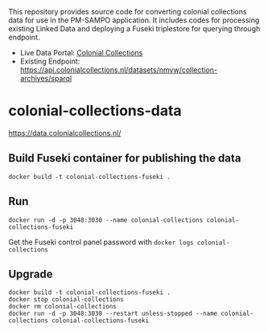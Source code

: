 This repository provides source code for converting colonial collections data for use in the PM-SAMPO application. It includes codes for processing existing Linked Data and deploying a Fuseki triplestore for querying through endpoint.

- Live Data Portal: [Colonial Collections](https://data.colonialcollections.nl/)
- Existing Endpoint: https://api.colonialcollections.nl/datasets/nmvw/collection-archives/sparql

# colonial-collections-data

https://data.colonialcollections.nl/

## Build Fuseki container for publishing the data

`docker build -t colonial-collections-fuseki .`

## Run

`docker run -d -p 3048:3030 --name colonial-collections colonial-collections-fuseki`

Get the Fuseki control panel password with `docker logs colonial-collections`

## Upgrade

```
docker build -t colonial-collections-fuseki .
docker stop colonial-collections
docker rm colonial-collections
docker run -d -p 3048:3030 --restart unless-stopped --name colonial-collections colonial-collections-fuseki
```

